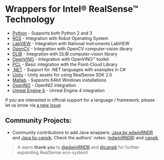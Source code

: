 # Wrappers for Intel® RealSense™ Technology

* [Python](./python/) - Supports both Python 2 and 3
* [ROS](https://github.com/intel-ros/realsense/releases) - Integration with Robot Operating System
* [LabVIEW](./labview) - Integration with National Instruments LabVIEW
* [OpenCV](./opencv) - Integration with OpenCV computer-vision library
* [DLIB](./dlib) - Integration with DLIB computer-vision library
* [OpenVINO](./openvino) - Integration with OpenVINO™ toolkit
* [PCL](./pcl) - Basic integration with the Point-Cloud Library
* [.NET](./csharp) - Support for .NET languages with examples in C#
* [Unity](./unity) - Unity assets for using RealSense SDK 2.0
* [Matlab](./matlab) - Supports 64bit Windows installations
* [OpenNI2](./openni2) - OpenNI2 integration
* [Unreal Engine 4](./unrealengine4) - Unreal Engine 4 integration

If you are interested in official support for a language / framework, please let us know via [a new Issue](https://github.com/IntelRealSense/librealsense/issues/new)

## Community Projects:

* Community contributions to add Java wrappers: [Java by edwinRNDR](https://github.com/edwinRNDR/librealsense/tree/master/wrappers/java) and [Java by cansik](https://github.com/cansik/librealsense-java). 
Check the authors' notes: ([edwinRNDR](https://github.com/IntelRealSense/librealsense/issues/1594#issuecomment-429216051)) and [cansik](https://github.com/cansik/librealsense-java#-important).
> A warm **thank you** to [@edwinRNDR](https://github.com/edwinRNDR) and [@cansik](https://github.com/cansik) for further expanding RealSense eco-system!
